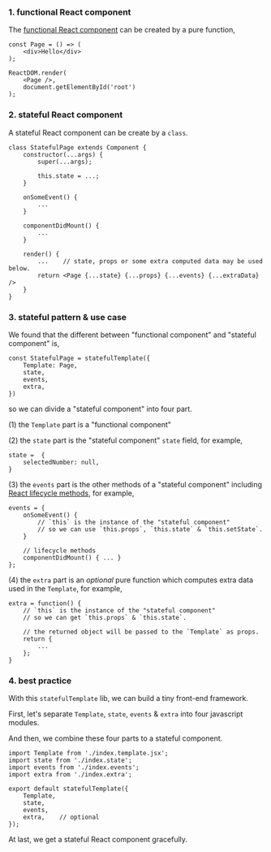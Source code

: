 ### 1. functional React component

The [functional React component](https://reactjs.org/docs/components-and-props.html#functional-and-class-components) can be created by a pure function,

```
const Page = () => (
    <div>Hello</div>
);

ReactDOM.render(
    <Page />,
    document.getElementById('root')
);
```

### 2. stateful React component

A stateful React component can be create by a `class`.

```
class StatefulPage extends Component {
    constructor(...args) {
        super(...args);

        this.state = ...;
    }

    onSomeEvent() {
        ...
    }

    componentDidMount() {
        ...
    }

    render() {
        ...    // state, props or some extra computed data may be used below.
        return <Page {...state} {...props} {...events} {...extraData} />
    }
}
```

### 3. stateful pattern & use case

We found that the different between "functional component" and "stateful component" is,

```
const StatefulPage = statefulTemplate({
    Template: Page,
    state,
    events,
    extra,
})
```

so we can divide a "stateful component" into four part.

(1) the `Template` part is a "functional component"

(2) the `state` part is the "stateful component" `state` field, for example,

```
state =  {
    selectedNumber: null,
}
```

(3) the `events` part is the other methods of a "stateful component" including [React lifecycle methods](https://reactjs.org/docs/react-component.html#the-component-lifecycle), for example,

```
events = {
    onSomeEvent() {
        // `this` is the instance of the "stateful component"
        // so we can use `this.props`, `this.state` & `this.setState`.
    }

    // lifecycle methods
    componentDidMount() { ... }
};

```

(4) the `extra` part is an *optional* pure function which computes extra data used in the `Template`, for example,

```
extra = function() {
    // `this` is the instance of the "stateful component"
    // so we can get `this.props` & `this.state`.

    // the returned object will be passed to the `Template` as props.
    return {
        ...
    };
}
```

### 4. best practice

With this `statefulTemplate` lib, we can build a tiny front-end framework.

First, let's separate `Template`, `state`, `events` & `extra` into four javascript modules.

And then, we combine these four parts to a stateful component.

```
import Template from './index.template.jsx';
import state from './index.state';
import events from './index.events';
import extra from './index.extra';

export default statefulTemplate({
    Template,
    state,
    events,
    extra,    // optional
});
```

At last, we get a stateful React component gracefully.